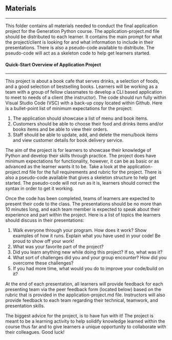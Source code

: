 ## Materials
---
This folder contains all materials needed to conduct the final application project for the Generation Python course. The application-project.md file should be distributed to each learner. It contains the main prompt for what the project/client is looking for and what information to include in their presentations. There is also a pseudo-code available to distribute. The pseudo-code will act as a skeleton code to help get learners started.

#### Quick-Start Overview of Application Project
---
This project is about a book cafe that serves drinks, a selection of foods, and a good selection of bestselling books. Learners will be working as a team with a group of fellow classmates to develop a CLI based application to meet to needs of a client (the instructor). The code should run fully within Visual Studio Code (VSC) with a back-up copy located within Github. Here is a bullet-point list of minimum expectations for the project:

1. The application should showcase a list of menu and book items. 
2. Customers should be able to choose their food and drinks items and/or books items and be able to view their orders. 
3. Staff should be able to update, add, and delete the menu/book items and view customer details for book delivery service. 

The aim of the project is for learners to showcase their knowledge of Python and develop their skills through practice. The project does have minimum expectations for functionality, however, it can be as basic or as advanced as the learner wants it to be. Take a look at the application-project.md file for the full requirements and rubric for the project. There is also a pseudo-code available that gives a skeleton structure to help get started. The pseudo-code will not run as it is, learners should correct the syntax in order to get it working. 

Once the code has been completed, teams of learners are expected to present their code to the class. The presentations should be no more than 10 minutes long, and each team member is expected to speak about their experience and part within the project. Here is a list of topics the learners should discuss in their presentations:

1. Walk everyone through your program. How does it work? Show examples of how it runs. Explain what you have used in your code! Be proud to show off your work!
2. What was your favorite part of the project?
3. Did you learn anything new while doing this project? If so, what was it?
4. What sort of challenges did you and your group encounter? How did you overcome these challenges?
5. If you had more time, what would you do to improve your code/build on it?

At the end of each presentation, all learners will provide feedback for each presenting team via the peer feedback form (located below) based on the rubric that is provided in the application-project.md file. Instructors will also provide feedback to each team regarding their technical, teamwork, and presentation skills. 

The biggest advice for the project, is to have fun with it! The project is meant to be a learning activity to help solidify knowledge learned within the course thus far and to give learners a unique opportunity to collaborate with their colleagues. Good luck!
